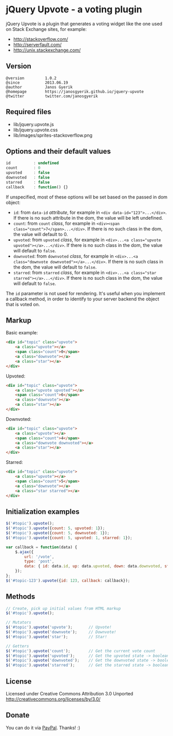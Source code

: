 jQuery Upvote - a voting plugin
===============================
jQuery Upvote is a plugin that generates a voting widget like
the one used on Stack Exchange sites, for example:

+ http://stackoverflow.com/
+ http://serverfault.com/
+ http://unix.stackexchange.com/


Version
-------
```
@version         1.0.2
@since           2013.06.19
@author          Janos Gyerik
@homepage        https://janosgyerik.github.io/jquery-upvote
@twitter         twitter.com/janosgyerik
```


Required files
--------------
+ lib/jquery.upvote.js
+ lib/jquery.upvote.css
+ lib/images/sprites-stackoverflow.png


Options and their default values
--------------------------------
```js
id          : undefined
count       : 0
upvoted     : false
downvoted   : false
starred     : false
callback    : function() {}
```

If unspecified, most of these options will be set based on the passed in dom object:

- `id`: from `data-id` *attribute*, for example in `<div data-id="123">...</div>`. If there is no such attribute in the dom, the value will be left undefined.
- `count`: from `count` *class*, for example in `<div><span class="count">7</span>...</div>`. If there is no such class in the dom, the value will default to 0.
- `upvoted`: from `upvoted` *class*, for example in `<div>...<a class="upvote upvoted"></a>...</div>`. If there is no such class in the dom, the value will default to `false`.
- `downvoted`: from `downvoted` *class*, for example in `<div>...<a class="downvote downvoted"></a>...</div>`. If there is no such class in the dom, the value will default to `false`.
- `starred`: from `starred` *class*, for example in `<div>...<a class="star starred"></a>...</div>`. If there is no such class in the dom, the value will default to `false`.

The `id` parameter is not used for rendering.
It's useful when you implement a callback method,
in order to identify to your server backend the object that is voted on.


Markup
------
Basic example:
```html
<div id="topic" class="upvote">
    <a class="upvote"></a>
    <span class="count">0</span>
    <a class="downvote"></a>
    <a class="star"></a>
</div>
```

Upvoted:
```html
<div id="topic" class="upvote">
    <a class="upvote upvoted"></a>
    <span class="count">6</span>
    <a class="downvote"></a>
    <a class="star"></a>
</div>
```

Downvoted:
```html
<div id="topic" class="upvote">
    <a class="upvote"></a>
    <span class="count">4</span>
    <a class="downvote downvoted"></a>
    <a class="star"></a>
</div>
```

Starred:
```html
<div id="topic" class="upvote">
    <a class="upvote"></a>
    <span class="count">5</span>
    <a class="downvote"></a>
    <a class="star starred"></a>
</div>
```


Initialization examples
-----------------------
```js
$('#topic').upvote();
$('#topic').upvote({count: 5, upvoted: 1});
$('#topic').upvote({count: 5, downvoted: 1});
$('#topic').upvote({count: 5, upvoted: 1, starred: 1});

var callback = function(data) {
    $.ajax({
        url: '/vote',
        type: 'post',
        data: { id: data.id, up: data.upvoted, down: data.downvoted, star: data.starred }
    });
};
$('#topic-123').upvote({id: 123, callback: callback});
```


Methods
-------
```js
// Create, pick up initial values from HTML markup
$('#topic').upvote();

// Mutators
$('#topic').upvote('upvote');       // Upvote!
$('#topic').upvote('downvote');     // Downvote!
$('#topic').upvote('star');         // Star!

// Getters
$('#topic').upvote('count');        // Get the current vote count
$('#topic').upvote('upvoted');      // Get the upvoted state -> boolean
$('#topic').upvote('downvoted');    // Get the downvoted state -> boolean
$('#topic').upvote('starred');      // Get the starred state -> boolean
```


License
-------
Licensed under Creative Commons Attribution 3.0 Unported
http://creativecommons.org/licenses/by/3.0/


Donate
------
You can do it via [PayPal](https://www.paypal.com/cgi-bin/webscr?cmd=_s-xclick&hosted_button_id=SQTLZB5QCLR82). Thanks! :)

